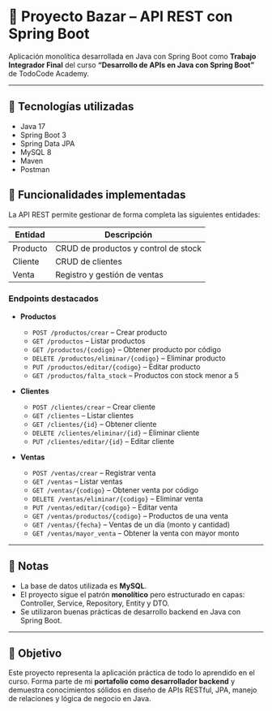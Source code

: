 # 🛒 Proyecto Bazar – API REST con Spring Boot

Aplicación monolítica desarrollada en Java con Spring Boot como **Trabajo Integrador Final** del curso **“Desarrollo de APIs en Java con Spring Boot”** de TodoCode Academy.

---

## 🧩 Tecnologías utilizadas

- Java 17  
- Spring Boot 3  
- Spring Data JPA  
- MySQL 8  
- Maven    
- Postman

## 🔧 Funcionalidades implementadas

La API REST permite gestionar de forma completa las siguientes entidades:

| Entidad   | Descripción                         |
|-----------|-------------------------------------|
| Producto  | CRUD de productos y control de stock |
| Cliente   | CRUD de clientes                     |
| Venta     | Registro y gestión de ventas         |

### Endpoints destacados

- **Productos**
  - `POST /productos/crear` – Crear producto
  - `GET /productos` – Listar productos
  - `GET /productos/{codigo}` – Obtener producto por código
  - `DELETE /productos/eliminar/{codigo}` – Eliminar producto
  - `PUT /productos/editar/{codigo}` – Editar producto
  - `GET /productos/falta_stock` – Productos con stock menor a 5

- **Clientes**
  - `POST /clientes/crear` – Crear cliente
  - `GET /clientes` – Listar clientes
  - `GET /clientes/{id}` – Obtener cliente
  - `DELETE /clientes/eliminar/{id}` – Eliminar cliente
  - `PUT /clientes/editar/{id}` – Editar cliente

- **Ventas**
  - `POST /ventas/crear` – Registrar venta
  - `GET /ventas` – Listar ventas
  - `GET /ventas/{codigo}` – Obtener venta por código
  - `DELETE /ventas/eliminar/{codigo}` – Eliminar venta
  - `PUT /ventas/editar/{codigo}` – Editar venta
  - `GET /ventas/productos/{codigo}` – Productos de una venta
  - `GET /ventas/{fecha}` – Ventas de un día (monto y cantidad)
  - `GET /ventas/mayor_venta` – Obtener la venta con mayor monto

---

## 📝 Notas

- La base de datos utilizada es **MySQL**.
- El proyecto sigue el patrón **monolítico** pero estructurado en capas: Controller, Service, Repository, Entity y DTO.
- Se utilizaron buenas prácticas de desarrollo backend en Java con Spring Boot.

---

## 🎯 Objetivo

Este proyecto representa la aplicación práctica de todo lo aprendido en el curso. Forma parte de mi **portafolio como desarrollador backend** y demuestra conocimientos sólidos en diseño de APIs RESTful, JPA, manejo de relaciones y lógica de negocio en Java.
